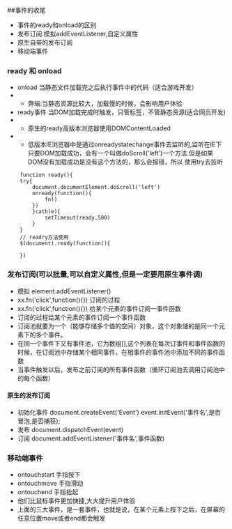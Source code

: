 ##事件的收尾
- 事件的ready和onload的区别
- 发布订阅:模拟addEventListener,自定义属性
- 原生自带的发布订阅
- 移动端事件
### ready 和 onload
- onload   当静态文件加载完之后执行事件中的代码（适合游戏开发）
- - 弊端:当静态资源比较大，加载慢的时候，会影响用户体验
- ready事件  当DOM加载完成时触发，只管标签，不管静态资源(适合网页开发)
- - 原生的ready高版本浏览器使用DOMContentLoaded
- - 低版本IE浏览器中是通过onreadystatechange事件去监听的,监听在IE下只要DOM加载成功，会有一个叫做doScroll('left')一个方法.但是如果DOM没有加载成功是没有这个方法的，那么会报错，所以
            使用try去监听
```
    function ready(){
    try{
        document.documentElement.doScroll('left')
        onready(function(){
            fn()
        })
        }cath(e){
            setTimeout(ready,500)
        }
    }
    // readry方法使用
    $(document).ready(function(){

    })
```
### 发布订阅(可以批量,可以自定义属性,但是一定要用原生事件调)
- 模拟  element.addEventListener()
- xx.fn('click',function(){})    订阅的过程
- xx.fn('click',function(){})  给某个元素的事件订阅一事件函数
- 订阅的过程给某个元素的事件订阅一个事件函数
- 订阅池就要为一个（能够存储多个值的空间）对象，这个对象储的是同一个元素下的多个事件。
- 在同一个事件下又有事件池，它为数组[],这个列表在每次订事件和事件函数的时候，在订阅池中存储某个相同事件，在相事件的事件池中添加不同的事件函数
- 当事件触发以后，发布之前订阅的所有事件函数（循环订阅池去调用订阅池中的每个函数）
#### 原生的发布订阅
- 初始化事件
    document.createEvent('Event')
    event.initEvent('事件名',是否冒泡,是否捕获);
- 发布
    document.dispatchEvent(event)
- 订阅
    document.addEventListener('事件名',事件函数)
### 移动端事件
- ontouchstart 手指按下
- ontouchmove 手指滑动 
- ontouchend  手指抬起
- 他们比鼠标事件更加快捷,大大提升用户体验
- 上面的三大事件，是一套事件，也就是说，在某个元素上按下之后，在屏幕的任意位置move或者end都会触发